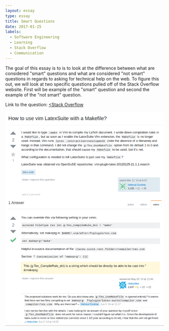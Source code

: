 ```yaml
---
layout: essay
type: essay
title: Smart Questions
date: 2017-01-25
labels:
  - Software Engineering
  - Learning
  - Stack Overflow
  - Communication
---
```


The goal of this essay is to is to look at the difference between what are considered "smart" questions and what are considered "not smart" questions in regards to asking for technical help on the web.  To figure this out, we will look at two specific questions pulled off of the Stack Overflow website. First will be example of the "smart" question and second the example of the "not smart" question. 

Link to the question: <a href="http://stackoverflow.com/questions/22318527/how-to-use-vim-latexsuite-with-a-makefile"><Stack Overflow</a>

  <img class="ui image" src="../images/essayPics/smartQuestions/goodQuestion.png">
